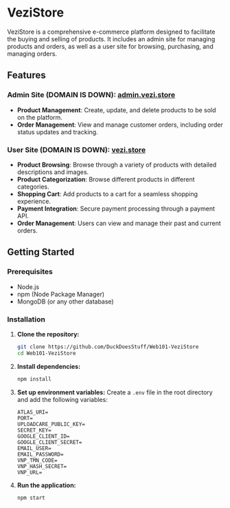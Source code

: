 

# VeziStore

VeziStore is a comprehensive e-commerce platform designed to facilitate the buying and selling of products. It includes an admin site for managing products and orders, as well as a user site for browsing, purchasing, and managing orders.

## Features

### Admin Site (DOMAIN IS DOWN): [admin.vezi.store](https://admin.vezi.store/auth/signin)
- **Product Management**: Create, update, and delete products to be sold on the platform.
- **Order Management**: View and manage customer orders, including order status updates and tracking.

### User Site (DOMAIN IS DOWN): [vezi.store](https://www.vezi.store/)
- **Product Browsing**: Browse through a variety of products with detailed descriptions and images.
- **Product Categorization**: Browse different products in different categories.
- **Shopping Cart**: Add products to a cart for a seamless shopping experience.
- **Payment Integration**: Secure payment processing through a payment API.
- **Order Management**: Users can view and manage their past and current orders.

## Getting Started

### Prerequisites
- Node.js
- npm (Node Package Manager)
- MongoDB (or any other database)

### Installation

1. **Clone the repository:**
    ```bash
    git clone https://github.com/DuckDoesStuff/Web101-VeziStore
    cd Web101-VeziStore
    ```

2. **Install dependencies:**
    ```bash
    npm install
    ```

3. **Set up environment variables:**
    Create a `.env` file in the root directory and add the following variables:
    ```env
    ATLAS_URI=
    PORT=
    UPLOADCARE_PUBLIC_KEY=
    SECRET_KEY=
    GOOGLE_CLIENT_ID=
    GOOGLE_CLIENT_SECRET=
    EMAIL_USER=
    EMAIL_PASSWORD=
    VNP_TMN_CODE=
    VNP_HASH_SECRET=
    VNP_URL=
    ```

4. **Run the application:**
    ```bash
    npm start
    ```

